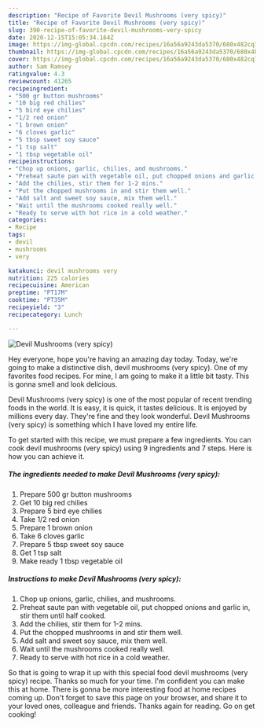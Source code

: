 ```yaml
---
description: "Recipe of Favorite Devil Mushrooms (very spicy)"
title: "Recipe of Favorite Devil Mushrooms (very spicy)"
slug: 390-recipe-of-favorite-devil-mushrooms-very-spicy
date: 2020-12-15T15:05:34.164Z
image: https://img-global.cpcdn.com/recipes/16a56a9243da5370/680x482cq70/devil-mushrooms-very-spicy-recipe-main-photo.jpg
thumbnail: https://img-global.cpcdn.com/recipes/16a56a9243da5370/680x482cq70/devil-mushrooms-very-spicy-recipe-main-photo.jpg
cover: https://img-global.cpcdn.com/recipes/16a56a9243da5370/680x482cq70/devil-mushrooms-very-spicy-recipe-main-photo.jpg
author: Sam Ramsey
ratingvalue: 4.3
reviewcount: 41265
recipeingredient:
- "500 gr button mushrooms"
- "10 big red chilies"
- "5 bird eye chilies"
- "1/2 red onion"
- "1 brown onion"
- "6 cloves garlic"
- "5 tbsp sweet soy sauce"
- "1 tsp salt"
- "1 tbsp vegetable oil"
recipeinstructions:
- "Chop up onions, garlic, chilies, and mushrooms."
- "Preheat saute pan with vegetable oil, put chopped onions and garlic in, stir them until half cooked."
- "Add the chilies, stir them for 1-2 mins."
- "Put the chopped mushrooms in and stir them well."
- "Add salt and sweet soy sauce, mix them well."
- "Wait until the mushrooms cooked really well."
- "Ready to serve with hot rice in a cold weather."
categories:
- Recipe
tags:
- devil
- mushrooms
- very

katakunci: devil mushrooms very 
nutrition: 225 calories
recipecuisine: American
preptime: "PT17M"
cooktime: "PT35M"
recipeyield: "3"
recipecategory: Lunch

---
```



![Devil Mushrooms (very spicy)](https://img-global.cpcdn.com/recipes/16a56a9243da5370/680x482cq70/devil-mushrooms-very-spicy-recipe-main-photo.jpg)

Hey everyone, hope you're having an amazing day today. Today, we're going to make a distinctive dish, devil mushrooms (very spicy). One of my favorites food recipes. For mine, I am going to make it a little bit tasty. This is gonna smell and look delicious.

Devil Mushrooms (very spicy) is one of the most popular of recent trending foods in the world. It is easy, it is quick, it tastes delicious. It is enjoyed by millions every day. They're fine and they look wonderful. Devil Mushrooms (very spicy) is something which I have loved my entire life.




To get started with this recipe, we must prepare a few ingredients. You can cook devil mushrooms (very spicy) using 9 ingredients and 7 steps. Here is how you can achieve it.

<!--inarticleads1-->

##### The ingredients needed to make Devil Mushrooms (very spicy):

1. Prepare 500 gr button mushrooms
1. Get 10 big red chilies
1. Prepare 5 bird eye chilies
1. Take 1/2 red onion
1. Prepare 1 brown onion
1. Take 6 cloves garlic
1. Prepare 5 tbsp sweet soy sauce
1. Get 1 tsp salt
1. Make ready 1 tbsp vegetable oil




<!--inarticleads2-->

##### Instructions to make Devil Mushrooms (very spicy):

1. Chop up onions, garlic, chilies, and mushrooms.
1. Preheat saute pan with vegetable oil, put chopped onions and garlic in, stir them until half cooked.
1. Add the chilies, stir them for 1-2 mins.
1. Put the chopped mushrooms in and stir them well.
1. Add salt and sweet soy sauce, mix them well.
1. Wait until the mushrooms cooked really well.
1. Ready to serve with hot rice in a cold weather.




So that is going to wrap it up with this special food devil mushrooms (very spicy) recipe. Thanks so much for your time. I'm confident you can make this at home. There is gonna be more interesting food at home recipes coming up. Don't forget to save this page on your browser, and share it to your loved ones, colleague and friends. Thanks again for reading. Go on get cooking!
